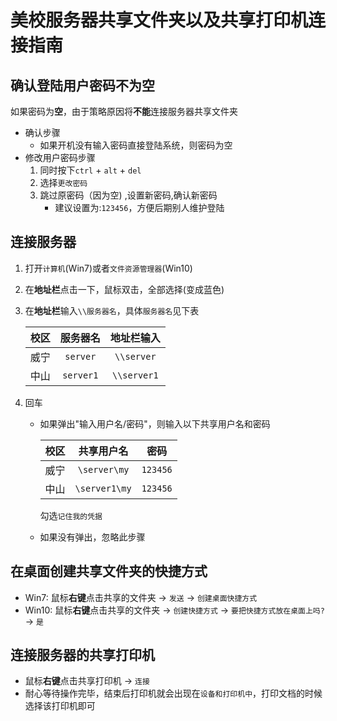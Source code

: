 # 美校服务器共享文件夹以及共享打印机连接指南

## 确认登陆用户密码不为空
如果密码为**空**，由于策略原因将**不能**连接服务器共享文件夹

* 确认步骤
  * 如果开机没有输入密码直接登陆系统，则密码为空
* 修改用户密码步骤
  1. 同时按下`ctrl` + `alt` + `del`
  2. 选择`更改密码`
  3. 跳过原密码（因为空) ,设置新密码,确认新密码
      * 建议设置为:`123456`，方便后期别人维护登陆

## 连接服务器
1. 打开`计算机`(Win7)或者`文件资源管理器`(Win10)
2. 在**地址栏**点击一下，鼠标双击，全部选择(变成蓝色)
3. 在**地址栏**输入`\\服务器名`，具体`服务器名`见下表

    | 校区 | 服务器名 | 地址栏输入 |
    | :--: | :--: | :--: |
    | 威宁 | `server` | `\\server` |
    | 中山 | `server1` | `\\server1` |
    
4. 回车

   * 如果弹出"输入用户名/密码"，则输入以下共享用户名和密码

     | 校区 | 共享用户名 | 密码 |
     | :--: | :--: | :--: |
     | 威宁 | `\server\my` | `123456` |
     | 中山 | `\server1\my` | `123456` | 

     勾选`记住我的凭据`

   * 如果没有弹出，忽略此步骤

## 在桌面创建共享文件夹的快捷方式
* Win7: 鼠标**右键**点击共享的文件夹 -> `发送` -> `创建桌面快捷方式`
* Win10: 鼠标**右键**点击共享的文件夹  -> `创建快捷方式` -> `要把快捷方式放在桌面上吗?` -> `是`

## 连接服务器的共享打印机
* 鼠标**右键**点击共享打印机 -> `连接`
* 耐心等待操作完毕，结束后打印机就会出现在`设备和打印机中`，打印文档的时候选择该打印机即可


